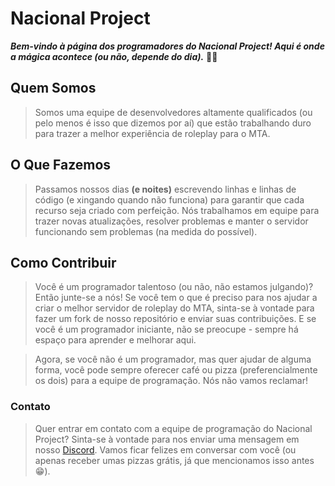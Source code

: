 # Nacional Project

***Bem-vindo à página dos programadores do Nacional Project! Aqui é onde a mágica acontece (ou não, depende do dia).*** :man_technologist:

## Quem Somos

> Somos uma equipe de desenvolvedores altamente qualificados (ou pelo menos é isso que dizemos por aí) que estão trabalhando duro para trazer a melhor experiência de roleplay para o MTA.

## O Que Fazemos
> Passamos nossos dias __**(e noites)**__ escrevendo linhas e linhas de código (e xingando quando não funciona) para garantir que cada recurso seja criado com perfeição. Nós trabalhamos em equipe para trazer novas atualizações, resolver problemas e manter o servidor funcionando sem problemas (na medida do possível).

## Como Contribuir
> Você é um programador talentoso (ou não, não estamos julgando)? Então junte-se a nós! Se você tem o que é preciso para nos ajudar a criar o melhor servidor de roleplay do MTA, sinta-se à vontade para fazer um fork de nosso repositório e enviar suas contribuições. E se você é um programador iniciante, não se preocupe - sempre há espaço para aprender e melhorar aqui.

> Agora, se você não é um programador, mas quer ajudar de alguma forma, você pode sempre oferecer café ou pizza (preferencialmente os dois) para a equipe de programação. Nós não vamos reclamar!

### Contato
> Quer entrar em contato com a equipe de programação do Nacional Project? Sinta-se à vontade para nos enviar uma mensagem em nosso [Discord](https://discord.gg/xT3pUnUApt). Vamos ficar felizes em conversar com você (ou apenas receber umas pizzas grátis, já que mencionamos isso antes :grin:).
